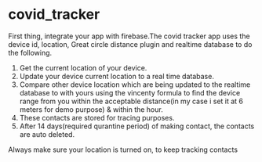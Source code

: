 # covid_tracker

First thing, integrate your app with firebase.The covid tracker app uses the device id, location, Great circle distance plugin and realtime database to do the following.
1. Get the current location of your device.
2. Update your device current location to a real time database.
3. Compare other device location which are being updated to the realtime database to with yours using the vincenty formula to find the device range from you within the acceptable distance(in my case i set it at  6 meters for demo purpose) & within the hour.
4. These contacts are stored for tracing purposes. 
5. After 14 days(required qurantine period) of making contact, the contacts are auto deleted.

Always make sure your location is turned on, to keep tracking contacts



